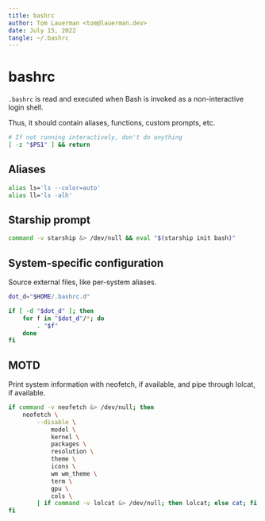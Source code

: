 ```yaml
---
title: bashrc
author: Tom Lauerman <tom@lauerman.dev>
date: July 15, 2022
tangle: ~/.bashrc
---
```

# bashrc

`.bashrc` is read and executed when Bash is invoked as a non-interactive
login shell.

Thus, it should contain aliases, functions, custom prompts, etc.

```bash
# If not running interactively, don't do anything
[ -z "$PS1" ] && return
```
## Aliases

```bash
alias ls='ls --color=auto'
alias ll='ls -alh'
```

## Starship prompt

```bash
command -v starship &> /dev/null && eval "$(starship init bash)"
```

## System-specific configuration

Source external files, like per-system aliases.

```bash
dot_d="$HOME/.bashrc.d"

if [ -d "$dot_d" ]; then
    for f in "$dot_d"/*; do
        . "$f"
    done
fi
```

## MOTD

Print system information with neofetch, if available, and pipe through
lolcat, if available.

```bash
if command -v neofetch &> /dev/null; then
    neofetch \
        --disable \
            model \
            kernel \
            packages \
            resolution \
            theme \
            icons \
            wm wm_theme \
            term \
            gpu \
            cols \
        | if command -v lolcat &> /dev/null; then lolcat; else cat; fi
fi
```